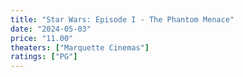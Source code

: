```yaml
---
title: "Star Wars: Episode I - The Phantom Menace"
date: "2024-05-03"
price: "11.00"
theaters: ["Marquette Cinemas"]
ratings: ["PG"]
---
```

